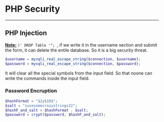 # PHP Security

___

## PHP Injection

<u>__Note:__</u> ```)' DROP Table '"; ```, if we write it in the username section and submit the form, it can delete the entile database. So it is a big security threat.

```php
$username = mysqli_real_escape_string($connection, $username);
$password = mysqli_real_escape_string($connection, $password);
```

It will clear all the special symbols from the input field. So that noone can write the commands inside the input field.

### Password Encruption

```php
$hashFormat = "$2y$10$";
$salt = "iusesomecrazystrings22";
$hashF_and_salt = $hashFormat . $salt;
$password = crypt($password, $hashF_and_salt);
```